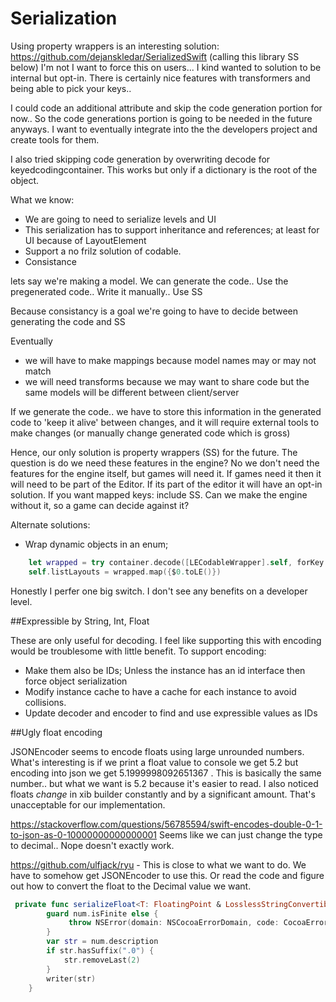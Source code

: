 #  Serialization

Using property wrappers is an interesting solution: https://github.com/dejanskledar/SerializedSwift (calling this library SS below)
I'm not I want to force this on users... I kind wanted to solution to be internal but opt-in. There is certainly nice features with transformers and being able to pick your keys.. 

I could code an additional attribute and skip the code generation portion for now.. So the code generations portion is going to be needed in the future anyways. I want to eventually integrate into the the developers project and create tools for them. 

I also tried skipping code generation by overwriting decode for keyedcodingcontainer. This works but only if a dictionary is the root of the object. 

What we know:
* We are going to need to serialize levels and UI
* This serialization has to support inheritance and references; at least for UI because of LayoutElement
* Support a no frilz solution of codable.
* Consistance

lets say we're making a model.
We can generate the code..
Use the pregenerated code..
Write it manually..
Use SS

Because consistancy is a goal we're going to have to decide between generating the code and SS

Eventually
* we will have to make mappings because model names may or may not match
* we will need transforms because we may want to share code but the same models will be different between client/server

If we generate the code.. we have to store this information in the generated code to 'keep it alive' between changes, and it will require external tools to make changes (or manually change generated code which is gross)

Hence, our only solution is property wrappers (SS) for the future.  The question is do we need these features in the engine? No we don't need the features for the engine itself, but games will need it. 
If games need it then it will need to be part of the Editor.
If its part of the editor it will have an opt-in solution. If you want mapped keys: include SS.
Can we make the engine without it, so a game can decide against it?

Alternate solutions:
* Wrap dynamic objects in an enum;
```swift
    let wrapped = try container.decode([LECodableWrapper].self, forKey: .listLayouts)
    self.listLayouts = wrapped.map({$0.toLE()})
```

Honestly I perfer one big switch. I don't see any benefits on a developer level. 



##Expressible by String, Int, Float

These are only useful for decoding. I feel like supporting this with encoding would be troublesome with little benefit.
To support encoding:
* Make them also be IDs; Unless the instance has an id interface then force object serialization
* Modify instance cache to have a cache for each instance to avoid collisions.
* Update decoder and encoder to find and use expressible values as IDs


##Ugly float encoding

JSONEncoder seems to encode floats using large unrounded numbers. What's interesting is if we print a float value to console we get 5.2 but encoding into json we get 5.1999998092651367 . This is basically the same number.. but what we want is 5.2 because it's easier to read. I also noticed floats _change_ in xib builder constantly and by a significant amount. That's unacceptable for our implementation.

https://stackoverflow.com/questions/56785594/swift-encodes-double-0-1-to-json-as-0-10000000000000001
Seems like we can just change the type to decimal.. Nope doesn't exactly work. 

https://github.com/ulfjack/ryu - This is close to what we want to do. We have to somehow get JSONEncoder to use this. Or read the code and figure out how to convert the float to the Decimal value we want.

```swift
 private func serializeFloat<T: FloatingPoint & LosslessStringConvertible>(_ num: T) throws {
        guard num.isFinite else {
             throw NSError(domain: NSCocoaErrorDomain, code: CocoaError.propertyListReadCorrupt.rawValue, userInfo: [NSDebugDescriptionErrorKey : "Invalid number value (\(num)) in JSON write"])
        }
        var str = num.description
        if str.hasSuffix(".0") {
            str.removeLast(2)
        }
        writer(str)
    }
```
